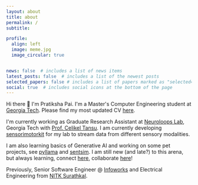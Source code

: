 ```yaml
---
layout: about
title: about
permalink: /
subtitle: 

profile:
  align: left
  image: meme.jpg
  image_circular: true 


news: false  # includes a list of news items
latest_posts: false  # includes a list of the newest posts
selected_papers: false # includes a list of papers marked as "selected={true}"
social: true  # includes social icons at the bottom of the page
---
```


Hi there 👋 I'm Pratiksha Pai. I'm a Master's Computer Engineering student at [Georgia Tech](https://ece.gatech.edu/). Please find my most updated CV [here](https://pratikshapi.github.io/assets/pdf/CV.pdf).

I'm currently working as Graduate Research Assistant at [Neuroloops Lab](https://neuroloops.psych.gatech.edu/), Georgia Tech with [Prof. Celikel Tansu](https://www.centerfordecisionscience.nl/tansu-celikel). I am currently developing [sensorimotorkit](https://github.com/Neuronext/sensorimotorkit) for my lab to stream data from different sensory modalities. 

I am also learning basics of Generative AI and working on some pet projects, see [pyllama](https://github.com/pratikshapi/pyllama) and [sentsim](https://github.com/pratikshapi/sentsim). I am still new (and late?) to this arena, but always learning, connect [here](https://twitter.com/pratiksha_pai), collaborate [here](https://github.com/pratikshapi)!

Previously, Senior Software Engineer @ [Infoworks](https://www.infoworks.io/) and Electrical Engineering from [NITK Surathkal](https://www.nitk.ac.in/).
